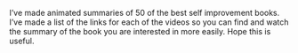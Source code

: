  I’ve made animated summaries of 50 of the best self improvement books. I’ve made a list of the links for each of the videos so you can find and watch the summary of the book you are interested in more easily. Hope this is useful. 
